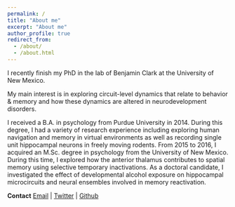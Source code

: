 ```yaml
---
permalink: /
title: "About me"
excerpt: "About me"
author_profile: true
redirect_from: 
  - /about/
  - /about.html
---
```



I recently finish my PhD in the lab of Benjamin Clark at the University of New Mexico.  

My main interest is in exploring circuit-level dynamics that relate to behavior & memory and how these dynamics are altered in neurodevelopment disorders.

I received a B.A. in psychology from Purdue University in 2014. During this degree, I had a variety of research experience including exploring human navigation and memory in virtual environments as well as recording single unit hippocampal neurons in freely moving rodents. From 2015 to 2016, I acquired an M.Sc. degree in psychology from the University of New Mexico. During this time, I explored how the anterior thalamus contributes to spatial memory using selective temporary inactivations. As a doctoral candidate, I investigated the effect of developmental alcohol exposure on hippocampal microcircuits and neural ensembles involved in memory reactivation.

**Contact**
[Email](mailto:reharvey@unm.edu) | [Twitter](https://twitter.com/ryaneharvey) | [Github](https://github.com/ryanharvey1)
